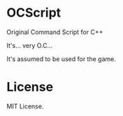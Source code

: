 # OCScript
Original Command Script for C++

It's... very O.C...

It's assumed to be used for the game.

# License
MIT License.